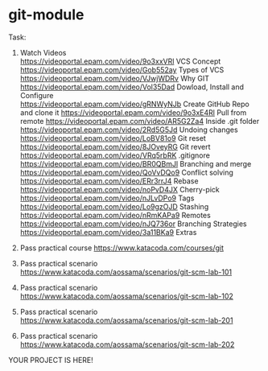 # git-module

Task:
1) Watch Videos <br>
  https://videoportal.epam.com/video/9o3xxVRl VCS Concept
  https://videoportal.epam.com/video/Gob552ay Types of VCS
  https://videoportal.epam.com/video/VJwjWDRv Why GIT
  https://videoportal.epam.com/video/Vol35Dad Dowload, Install and Configure  
  https://videoportal.epam.com/video/gRNWyNJb Create GitHub Repo and clone it
  https://videoportal.epam.com/video/9o3xE4Rl Pull from remote
  https://videoportal.epam.com/video/AR5G2Za4 Inside .git folder
  https://videoportal.epam.com/video/2Rd5G5Jd Undoing changes
  https://videoportal.epam.com/video/LoBV81o9 Git reset
  https://videoportal.epam.com/video/8JOveyRG Git revert
  https://videoportal.epam.com/video/VRq5rbRK .gitignore
  https://videoportal.epam.com/video/BR0QBmJl Branching and merge
  https://videoportal.epam.com/video/QoVvDQo9 Conflict solving
  https://videoportal.epam.com/video/ERr3rrJ4 Rebase
  https://videoportal.epam.com/video/noPvD4JX Cherry-pick
  https://videoportal.epam.com/video/nJLvDPo9 Tags
  https://videoportal.epam.com/video/Lo9gzOJD Stashing
  https://videoportal.epam.com/video/nRmKAPa9 Remotes
  https://videoportal.epam.com/video/nJQ736or Branching Strategies
  https://videoportal.epam.com/video/3a11BKa9 Extras

1) Pass practical course https://www.katacoda.com/courses/git
2) Pass practical scenario https://www.katacoda.com/aossama/scenarios/git-scm-lab-101
3) Pass practical scenario https://www.katacoda.com/aossama/scenarios/git-scm-lab-102
4) Pass practical scenario https://www.katacoda.com/aossama/scenarios/git-scm-lab-201
5) Pass practical scenario https://www.katacoda.com/aossama/scenarios/git-scm-lab-202


YOUR PROJECT IS HERE!
